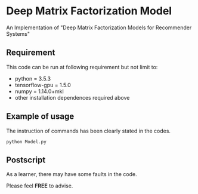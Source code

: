 # Deep Matrix Factorization Model
An Implementation of "Deep Matrix Factorization Models for Recommender Systems"

## Requirement
This code can be run at following requirement but not limit to:
- python = 3.5.3
- tensorflow-gpu = 1.5.0
- numpy = 1.14.0+mkl
- other installation dependences required above

## Example of usage
The instruction of commands has been clearly stated in the codes. 
```
python Model.py
```
## Postscript
As a learner, there may have some faults in the code.

Please feel **FREE** to advise.